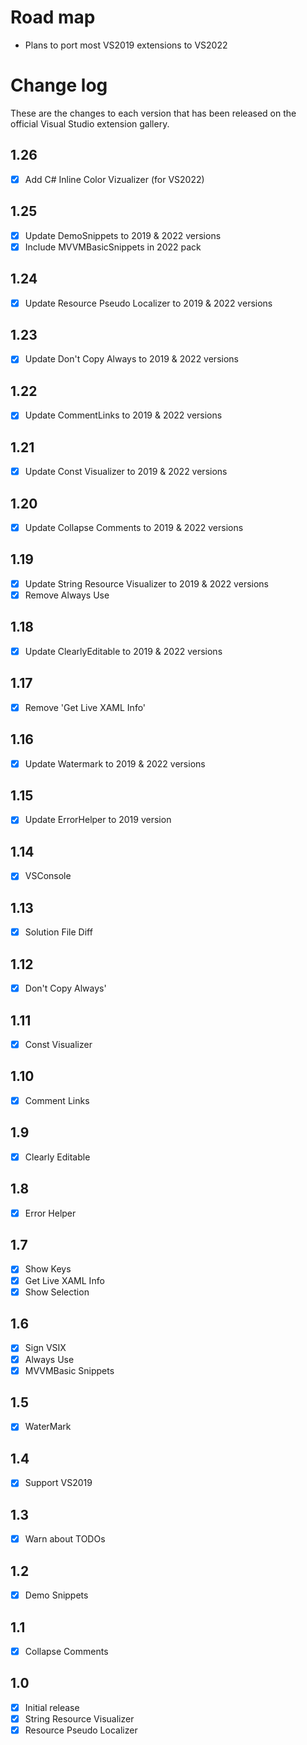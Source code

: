 # Road map

- Plans to port most VS2019 extensions to VS2022

# Change log

These are the changes to each version that has been released
on the official Visual Studio extension gallery.

## 1.26

- [x] Add C# Inline Color Vizualizer (for VS2022)

## 1.25

- [x] Update DemoSnippets to 2019 & 2022 versions
- [x] Include MVVMBasicSnippets in 2022 pack

## 1.24

- [x] Update Resource Pseudo Localizer to 2019 & 2022 versions

## 1.23

- [x] Update Don't Copy Always to 2019 & 2022 versions

## 1.22

- [x] Update CommentLinks to 2019 & 2022 versions

## 1.21

- [x] Update Const Visualizer to 2019 & 2022 versions

## 1.20

- [x] Update Collapse Comments to 2019 & 2022 versions

## 1.19

- [x] Update String Resource Visualizer to 2019 & 2022 versions
- [x] Remove Always Use

## 1.18

- [x] Update ClearlyEditable to 2019 & 2022 versions

## 1.17

- [x] Remove 'Get Live XAML Info'

## 1.16

- [x] Update Watermark to 2019 & 2022 versions

## 1.15

- [x] Update ErrorHelper to 2019 version

## 1.14

- [x] VSConsole

## 1.13

- [x] Solution File Diff

## 1.12

- [x] Don't Copy Always'

## 1.11

- [x] Const Visualizer

## 1.10

- [x] Comment Links

## 1.9

- [x] Clearly Editable

## 1.8

- [x] Error Helper

## 1.7

- [x] Show Keys
- [x] Get Live XAML Info
- [x] Show Selection

## 1.6

- [x] Sign VSIX
- [x] Always Use
- [x] MVVMBasic Snippets

## 1.5

- [x] WaterMark

## 1.4

- [x] Support VS2019

## 1.3

- [x] Warn about TODOs

## 1.2

- [x] Demo Snippets

## 1.1

- [x] Collapse Comments

## 1.0

- [x] Initial release
 - [x] String Resource Visualizer
 - [x] Resource Pseudo Localizer
